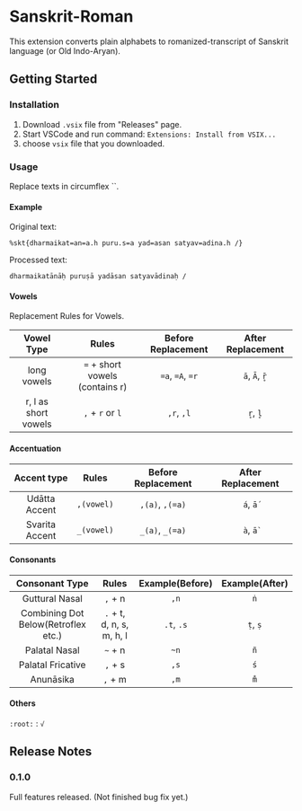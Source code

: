 # Sanskrit-Roman

This extension converts plain alphabets to romanized-transcript of Sanskrit language (or Old Indo-Aryan).

## Getting Started

### Installation

1. Download `.vsix` file from "Releases" page.
2. Start VSCode and run command:  `Extensions: Install from VSIX...`
3. choose `vsix` file that you downloaded.

### Usage

Replace texts in circumflex ``.

#### Example

Original text:

`%skt{dharmaikat=an=a.h puru.s=a yad=asan satyav=adina.h /}`

Processed text:

`dharmaikatānāḥ puruṣā yadāsan satyavādinaḥ /`

#### Vowels

Replacement Rules for Vowels.

|Vowel Type|Rules|Before Replacement|After Replacement|
|:-:|:-:|:-:|:-:|
|long vowels|`=` + short vowels (contains r)|`=a`, `=A`, `=r`|`ā`, `Ā`, `r̥̄`|
|r, l as short vowels|`,` + `r` or `l`|`,r`, `,l`|`r̥`, `l̥`|

#### Accentuation

|Accent type|Rules|Before Replacement|After Replacement|
|:-:|:-:|:-:|:-:|
|Udātta Accent|`,(vowel)`|`,(a)`, `,(=a)`|`á`, `ā́`|
|Svarita Accent|`_(vowel)`|`_(a)`, `_(=a)`|`à`, `ā̀`|

#### Consonants

|Consonant Type|Rules|Example(Before)|Example(After)|
|:-:|:-:|:-:|:-:|
|Guttural Nasal|`,` + n|`,n`|`ṅ`|
|Combining Dot Below(Retroflex etc.)|`.` + t, d, n, s, m, h, l|`.t`, `.s`|`ṭ`, `ṣ`|
|Palatal Nasal|`~` + n|`~n`|`ñ`|
|Palatal Fricative|`,` + s|`,s`|`ś`|
|Anunāsika|`,` + m|`,m`|`m̐`|

#### Others

`:root:` : `√`

## Release Notes

### 0.1.0

Full features released. (Not finished bug fix yet.)
